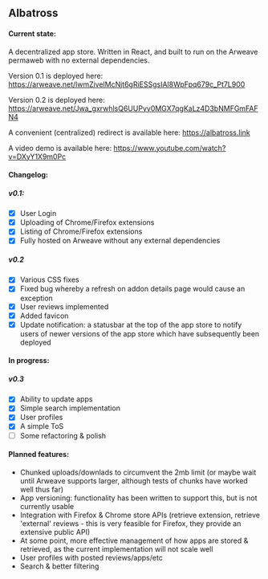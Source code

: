 ## Albatross

#### Current state:

A decentralized app store. Written in React, and built to run on the Arweave permaweb with no external dependencies.

Version 0.1 is deployed here: https://arweave.net/lwmZivelMcNjt6gRiESSgsIAl8WpFpq679c_Pt7L900

Version 0.2 is deployed here: https://arweave.net/Jwa_gxrwhlsQ6UUPyy0MGX7qgKaLz4D3bNMFGmFAFN4

A convenient (centralized) redirect is available here: https://albatross.link

A video demo is available here: https://www.youtube.com/watch?v=DXyY1X9m0Pc

#### Changelog:

##### v0.1:

- [x] User Login
- [x] Uploading of Chrome/Firefox extensions
- [x] Listing of Chrome/Firefox extensions
- [x] Fully hosted on Arweave without any external dependencies

##### v0.2

- [x] Various CSS fixes
- [x] Fixed bug whereby a refresh on addon details page would cause an exception
- [x] User reviews implemented
- [x] Added favicon
- [x] Update notification: a statusbar at the top of the app store to notify users of newer versions of the app store which have subsequently been deployed

#### In progress:

##### v0.3

- [x] Ability to update apps
- [x] Simple search implementation
- [x] User profiles
- [x] A simple ToS
- [ ] Some refactoring & polish

#### Planned features:

- Chunked uploads/downlads to circumvent the 2mb limit (or maybe wait until Arweave supports larger, although tests of chunks have worked well thus far)
- App versioning: functionality has been written to support this, but is not currently usable
- Integration with Firefox & Chrome store APIs (retrieve extension, retrieve 'external' reviews - this is very feasible for Firefox, they provide an extensive public API)
- At some point, more effective management of how apps are stored & retrieved, as the current implementation will not scale well
- User profiles with posted reviews/apps/etc
- Search & better filtering
